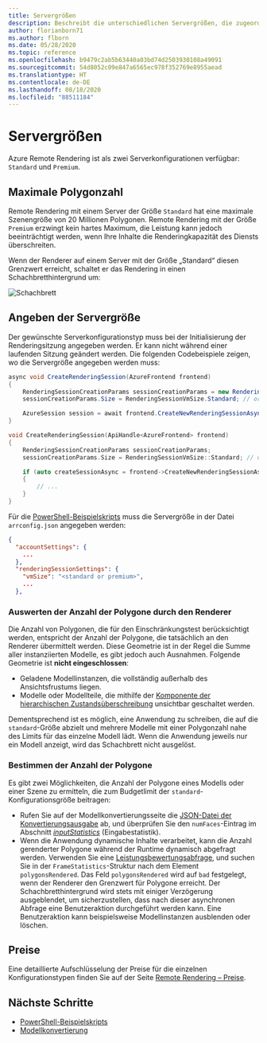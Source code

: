 ```yaml
---
title: Servergrößen
description: Beschreibt die unterschiedlichen Servergrößen, die zugeordnet werden können
author: florianborn71
ms.author: flborn
ms.date: 05/28/2020
ms.topic: reference
ms.openlocfilehash: b9479c2ab5b63440a03bd74d2503930108a49091
ms.sourcegitcommit: 54d8052c09e847a6565ec978f352769e8955aead
ms.translationtype: HT
ms.contentlocale: de-DE
ms.lasthandoff: 08/18/2020
ms.locfileid: "88511184"
---
```

# <a name="server-sizes"></a>Servergrößen

Azure Remote Rendering ist als zwei Serverkonfigurationen verfügbar: `Standard` und `Premium`.

## <a name="polygon-limits"></a>Maximale Polygonzahl

Remote Rendering mit einem Server der Größe `Standard` hat eine maximale Szenengröße von 20 Millionen Polygonen. Remote Rendering mit der Größe `Premium` erzwingt kein hartes Maximum, die Leistung kann jedoch beeinträchtigt werden, wenn Ihre Inhalte die Renderingkapazität des Diensts überschreiten.

Wenn der Renderer auf einem Server mit der Größe „Standard“ diesen Grenzwert erreicht, schaltet er das Rendering in einen Schachbretthintergrund um:

![Schachbrett](media/checkerboard.png)

## <a name="specify-the-server-size"></a>Angeben der Servergröße

Der gewünschte Serverkonfigurationstyp muss bei der Initialisierung der Renderingsitzung angegeben werden. Er kann nicht während einer laufenden Sitzung geändert werden. Die folgenden Codebeispiele zeigen, wo die Servergröße angegeben werden muss:

```cs
async void CreateRenderingSession(AzureFrontend frontend)
{
    RenderingSessionCreationParams sessionCreationParams = new RenderingSessionCreationParams();
    sessionCreationParams.Size = RenderingSessionVmSize.Standard; // or  RenderingSessionVmSize.Premium

    AzureSession session = await frontend.CreateNewRenderingSessionAsync(sessionCreationParams).AsTask();
}
```

```cpp
void CreateRenderingSession(ApiHandle<AzureFrontend> frontend)
{
    RenderingSessionCreationParams sessionCreationParams;
    sessionCreationParams.Size = RenderingSessionVmSize::Standard; // or  RenderingSessionVmSize::Premium

    if (auto createSessionAsync = frontend->CreateNewRenderingSessionAsync(sessionCreationParams))
    {
        // ...
    }
}
```

Für die [PowerShell-Beispielskripts](../samples/powershell-example-scripts.md) muss die Servergröße in der Datei `arrconfig.json` angegeben werden:

```json
{
  "accountSettings": {
    ...
  },
  "renderingSessionSettings": {
    "vmSize": "<standard or premium>",
    ...
  },
```

### <a name="how-the-renderer-evaluates-the-number-of-polygons"></a>Auswerten der Anzahl der Polygone durch den Renderer

Die Anzahl von Polygonen, die für den Einschränkungstest berücksichtigt werden, entspricht der Anzahl der Polygone, die tatsächlich an den Renderer übermittelt werden. Diese Geometrie ist in der Regel die Summe aller instanziierten Modelle, es gibt jedoch auch Ausnahmen. Folgende Geometrie ist **nicht eingeschlossen**:
* Geladene Modellinstanzen, die vollständig außerhalb des Ansichtsfrustums liegen.
* Modelle oder Modellteile, die mithilfe der [Komponente der hierarchischen Zustandsüberschreibung](../overview/features/override-hierarchical-state.md) unsichtbar geschaltet werden.

Dementsprechend ist es möglich, eine Anwendung zu schreiben, die auf die `standard`-Größe abzielt und mehrere Modelle mit einer Polygonzahl nahe des Limits für das einzelne Modell lädt. Wenn die Anwendung jeweils nur ein Modell anzeigt, wird das Schachbrett nicht ausgelöst.

### <a name="how-to-determine-the-number-of-polygons"></a>Bestimmen der Anzahl der Polygone

Es gibt zwei Möglichkeiten, die Anzahl der Polygone eines Modells oder einer Szene zu ermitteln, die zum Budgetlimit der `standard`-Konfigurationsgröße beitragen:
* Rufen Sie auf der Modellkonvertierungsseite die [JSON-Datei der Konvertierungsausgabe](../how-tos/conversion/get-information.md) ab, und überprüfen Sie den `numFaces`-Eintrag im Abschnitt [*inputStatistics*](../how-tos/conversion/get-information.md#the-inputstatistics-section) (Eingabestatistik).
* Wenn die Anwendung dynamische Inhalte verarbeitet, kann die Anzahl gerenderter Polygone während der Runtime dynamisch abgefragt werden. Verwenden Sie eine [Leistungsbewertungsabfrage](../overview/features/performance-queries.md#performance-assessment-queries), und suchen Sie in der `FrameStatistics`-Struktur nach dem Element `polygonsRendered`. Das Feld `polygonsRendered` wird auf `bad` festgelegt, wenn der Renderer den Grenzwert für Polygone erreicht. Der Schachbretthintergrund wird stets mit einiger Verzögerung ausgeblendet, um sicherzustellen, dass nach dieser asynchronen Abfrage eine Benutzeraktion durchgeführt werden kann. Eine Benutzeraktion kann beispielsweise Modellinstanzen ausblenden oder löschen.

## <a name="pricing"></a>Preise

Eine detaillierte Aufschlüsselung der Preise für die einzelnen Konfigurationstypen finden Sie auf der Seite [Remote Rendering – Preise](https://azure.microsoft.com/pricing/details/remote-rendering).

## <a name="next-steps"></a>Nächste Schritte
* [PowerShell-Beispielskripts](../samples/powershell-example-scripts.md)
* [Modellkonvertierung](../how-tos/conversion/model-conversion.md)

